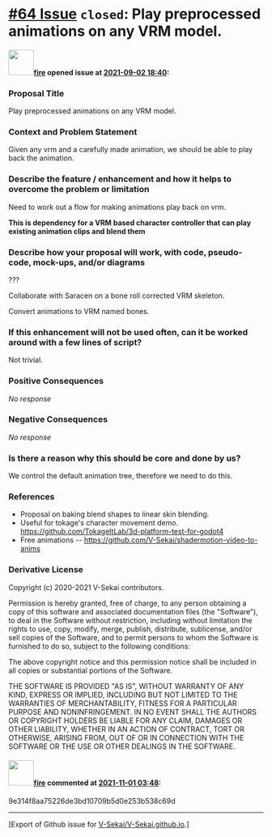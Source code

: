 # [\#64 Issue](https://github.com/V-Sekai/V-Sekai.github.io/issues/64) `closed`: Play preprocessed animations on any VRM model.

#### <img src="https://avatars.githubusercontent.com/u/32321?u=c2e06a3d2b49a467aa907e54aa259516440267cc&v=4" width="50">[fire](https://github.com/fire) opened issue at [2021-09-02 18:40](https://github.com/V-Sekai/V-Sekai.github.io/issues/64):

### Proposal Title

Play preprocessed animations on any VRM model.

### Context and Problem Statement

Given any vrm and a carefully made animation, we should be able to play back the animation.

### Describe the feature / enhancement and how it helps to overcome the problem or limitation

Need to work out a flow for making animations play back on vrm.

**This is dependency for a VRM based character controller that can play existing animation clips and blend them**

### Describe how your proposal will work, with code, pseudo-code, mock-ups, and/or diagrams

???

Collaborate with Saracen on a bone roll corrected VRM skeleton.

Convert animations to VRM named bones.

### If this enhancement will not be used often, can it be worked around with a few lines of script?

Not trivial.

### Positive Consequences

_No response_

### Negative Consequences

_No response_

### Is there a reason why this should be core and done by us?

We control the default animation tree, therefore we need to do this.

### References

* Proposal on baking blend shapes to linear skin blending.
* Useful for tokage's character movement demo. https://github.com/TokageItLab/3d-platform-test-for-godot4
* Free animations -- https://github.com/V-Sekai/shadermotion-video-to-anims

### Derivative License

Copyright (c) 2020-2021 V-Sekai contributors.

Permission is hereby granted, free of charge, to any person obtaining a copy
of this software and associated documentation files (the "Software"), to deal
in the Software without restriction, including without limitation the rights
to use, copy, modify, merge, publish, distribute, sublicense, and/or sell
copies of the Software, and to permit persons to whom the Software is
furnished to do so, subject to the following conditions:

The above copyright notice and this permission notice shall be included in all
copies or substantial portions of the Software.

THE SOFTWARE IS PROVIDED "AS IS", WITHOUT WARRANTY OF ANY KIND, EXPRESS OR
IMPLIED, INCLUDING BUT NOT LIMITED TO THE WARRANTIES OF MERCHANTABILITY,
FITNESS FOR A PARTICULAR PURPOSE AND NONINFRINGEMENT. IN NO EVENT SHALL THE
AUTHORS OR COPYRIGHT HOLDERS BE LIABLE FOR ANY CLAIM, DAMAGES OR OTHER
LIABILITY, WHETHER IN AN ACTION OF CONTRACT, TORT OR OTHERWISE, ARISING FROM,
OUT OF OR IN CONNECTION WITH THE SOFTWARE OR THE USE OR OTHER DEALINGS IN THE
SOFTWARE.


#### <img src="https://avatars.githubusercontent.com/u/32321?u=c2e06a3d2b49a467aa907e54aa259516440267cc&v=4" width="50">[fire](https://github.com/fire) commented at [2021-11-01 03:48](https://github.com/V-Sekai/V-Sekai.github.io/issues/64#issuecomment-955903315):

9e314f8aa75226de3bd10709b5d0e253b538c69d


-------------------------------------------------------------------------------



[Export of Github issue for [V-Sekai/V-Sekai.github.io](https://github.com/V-Sekai/V-Sekai.github.io).]
